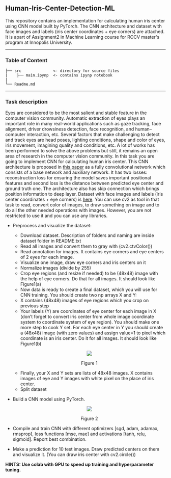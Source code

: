 ## Human-Iris-Center-Detection-ML
This repository contains an implementation for calculating human iris center using CNN model built by PyTorch. The CNN architecture and dataset with face images and labels (iris center coordinates + eye corners) are attached. It is apart of Assignment2 in Machine Learning course for ROCV master's program at Innopolis University.

---
### Table of Content 
```
├── src              <- directory for source files 
|    ├── main.ipynp  <- contains ipynp notebook
| 
└── Readme.md
```
---
### Task description
Eyes are considered to be the most salient and stable feature in the computer vision community. Automatic extraction of eyes plays an important role in many real-world applications such as gaze tracking, face alignment, driver drowsiness detection, face recognition, and human–computer interaction, etc. Several factors that make challenging to detect and track eyes are head poses, lighting conditions, shape and color of eyes, iris movement, imagining quality and conditions, etc. A lot of works has been performed to solve the above problems but still, it remains an open area of research in the computer vision community. 
In this task you are going to implement CNN for calculating human iris center. This CNN architecture is proposed in [this paper](https://ieeexplore.ieee.org/abstract/document/8803121/) as a fully convolutional network which consists of a base network and auxiliary network. It has two losses: reconstruction loss for ensuring the model saves important positional features and second loss is the distance between predicted eye center and ground truth one. The architecture also has skip connection which brings position information to deep layer. Dataset with face images and labels (iris center coordinates + eye corners) is [here](https://www.unavarra.es/gi4e/databases/gi4e/). 
You can use cv2 as tool in that task to read, convert color of images, to draw something on image and to do all the other needed operations with images. However, you are not restricted to use it and you can use any libraries. 

- Preprocess and visualize the dataset:
  - Download dataset. Description of folders and naming are inside dataset folder in README.txt 
  - Read all images and convert them to gray with (cv2.ctvColor()) 
  - Read annotation for images. It contains eye corners and eye centers of 2 eyes for each image. 
  - Visualize one image, draw eye corners and iris centers on it 
  - Normalize images (divide by 255)
  - Crop eye regions (and resize if needed) to be (48x48) image with the help of eye corners. Do that for all images. It should look like Figure1(a)
  - Now data is ready to create a final dataset, which you will use for CNN training. You should create two np arrays X and Y:
  - X contains (48x48) images of eye regions which you crop on previous step 
  - Your labels (Y) are coordinates of eye center for each image in X (don’t forget to convert iris center from whole image coordinate system to coordinate system of eye region). You should make one more step to cook Y set. For each eye center in Y you should create a (48x48) image (with zero values) and assign value=1 to pixel which coordinate is an iris center. Do it for all images. It should look like Figure1(b)
  <p align="center"><img src="https://user-images.githubusercontent.com/90580636/146690903-6f7c2f99-a3b7-45f9-95cc-69774123529f.png" /></p>
  <p align="center">Figure 1</p>

  - Finally, your X and Y sets are lists of 48x48 images. X contains images of eye and Y images with white pixel on the place of iris center.
  - Split dataset 

- Build a CNN model using PyTorch.  
  <p align="center"><img src="https://user-images.githubusercontent.com/90580636/146691262-8e253d77-349f-4f9c-9031-e9a839971115.png" /></p>
  <p align="center">Figure 2</p>
- Compile and train CNN with different optimizers [sgd, adam, adamax, rmsprop], loss functions [mse, mae] and activations [tanh, relu, sigmoid]. Report best combination.
- Make a prediction for 10 test images. Draw predicted centers on them and visualize it. (You can draw iris center with cv2.circle())  

**HINTS: Use colab with GPU to speed up training and hyperparameter tuning.**

